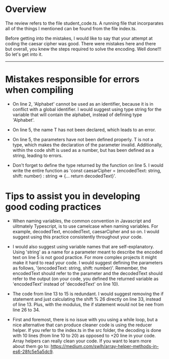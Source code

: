 # Overview

The review refers to the file student_code.ts. A running file that incorparates all of the things I mentioned can be found from the file index.ts.

Before getting into the mistakes, I would like to say that your attempt at coding the caesar cipher was good. There were mistakes here and there but overall, you knew the steps required to solve the encoding. Well done!!! So let's get into it.
 
********************************************

# Mistakes responsible for errors when compiling

- On line 2, 'Alphabet' cannot be used as an identifier, because it is in conflict with a global identifier. I would suggest using type string for the variable that will contain the alphabet, instead of defining type 'Alphabet'.

- On line 5, the name T has not been declared, which leads to an error.

- On line 5, the parameters have not been defined properly. T is not a type, which makes the declaration of the parameter invalid. Additionally, within the code shift is used as a number, but has been defined as a string, leading to errors.

- Don't forget to define the type returned by the function on line 5. I would write the entire function as 'const caesarCipher = (encodedText: string, shift: number) : string => {... return decodedText}'.

# Tips to assist you in developing good coding practices
- When naming variables, the common convention in Javascript and ulitmately Typescript, is to use camelcase when naming variables. For example, decodedText, encodedText, caesarCipher and so on. I would suggest using this practice consistently throughout your code.

- I would also suggest using variable names that are self-explanatory. Using 'string' as a name for a parameter meant to describe the encoded text on line 5 is not good practice. For more complex projects it might make it hard to read your code. I would suggest defining the parameters as follows, '(encodedText: string, shift: number)'. Remember, the encodedText should refer to the parameter and the decodedText should refer to the output (on your code, you defined the returned variable as 'encodedText' instead of 'decodedText' on line 10). 
  
- The code from line 13 to 15 is redundant. I would suggest removing the if statement and just calculating the shift % 26 directly on line 33, instead of line 13. Plus, with the modulus, the if statement would not be nee from line 26 to 34.

- First and foremost, there is no issue with you using a while loop, but a nice alternative that can produce cleaner code is using the reducer helper. If you refer to the index.ts in the src folder, the decoding is done with 10 lines (from line 10 to 20) as opposed to +20 line in your code. Array helpers can really clean your code. If you want to learn more about them go to: https://medium.com/swlh/array-helper-methods-in-es6-28fc5e5a5dc9.

